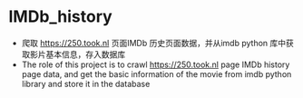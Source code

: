 # IMDb_history

- 爬取 https://250.took.nl 页面IMDb 历史页面数据，并从imdb python 库中获取影片基本信息，存入数据库
- The role of this project is to crawl https://250.took.nl page IMDb history page data, and get the basic information of the movie from imdb python library and store it in the database
